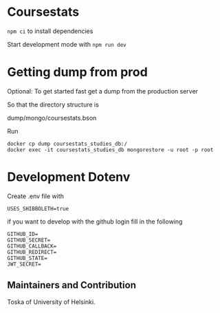 # Coursestats

`npm ci` to install dependencies

Start development mode with `npm run dev`

# Getting dump from prod

Optional: To get started fast get a dump from the production server

So that the directory structure is

dump/mongo/coursestats.bson

Run

```
docker cp dump coursestats_studies_db:/
docker exec -it coursestats_studies_db mongorestore -u root -p root
```

# Development Dotenv

Create .env file with 

```
USES_SHIBBOLETH=true
```

if you want to develop with the github login fill in the following

```
GITHUB_ID=
GITHUB_SECRET=
GITHUB_CALLBACK=
GITHUB_REDIRECT=
GITHUB_STATE=
JWT_SECRET=
```

## Maintainers and Contribution

Toska of University of Helsinki.